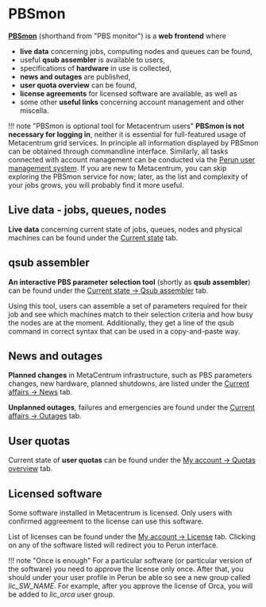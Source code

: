 # PBSmon

**[PBSmon](https://metavo.metacentrum.cz/en/index.html)** (shorthand from "PBS monitor") is a **web frontend** where

- **live data** concerning jobs, computing nodes and queues can be found,
- useful **qsub assembler** is available to users,
- specifications of **hardware** in use is collected,
- **news and outages** are published,
- **user quota overview** can be found,
- **license agreements** for licensed software are available, as well as
- some other **useful links** concerning account management and other miscella.

!!! note "PBSmon is optional tool for Metacentrum users"
    **PBSmon is not necessary for logging in**, neither it is essential for full-featured usage of Metacentrum grid services. In principle all information displayed by PBSmon can be obtained through commandline interface. Similarly, all tasks connected with account management can be conducted via the [Perun user management system](https://perun.e-infra.cz/login). If you are new to Metacentrum, you can skip exploring the PBSmon service for now; later, as the list and complexity of your jobs grows, you will probably find it more useful.
 
## Live data - jobs, queues, nodes

**Live data** concerning current state of jobs, queues, nodes and physical machines can be found under the [Current state](https://metavo.metacentrum.cz/en/state/index.html) tab.

## qsub assembler

**An interactive PBS parameter selection tool** (shortly as **qsub assembler**) can be found under the  [Current state -> Qsub assembler](https://metavo.metacentrum.cz/pbsmon2/qsub_pbspro) tab.

Using this tool, users can assemble a set of parameters required for their job and see which machines match to their selection criteria and how busy the nodes are at the moment. Additionally, they get a line of the qsub command in correct syntax that can be used in a copy-and-paste way.

## News and outages

**Planned changes** in MetaCentrum infrastructure, such as PBS parameters changes, new hardware, planned shutdowns, are listed under the [Current affairs -> News](https://metavo.metacentrum.cz/en/news/news.jsp) tab.

**Unplanned outages**, failures and emergencies are found under the [Current affairs -> Outages](https://metavo.metacentrum.cz/en/news/outages.jsp) tab.

## User quotas

Current state of **user quotas** can be found under the [My account -> Quotas overview](https://metavo.metacentrum.cz/en/myaccount/kvoty) tab.

## Licensed software

Some software installed in Metacentrum is licensed. Only users with confirmed aggreement to the license can use this software.

List of licenses can be found under the [My account -> License](https://metavo.metacentrum.cz/en/myaccount/licence.html) tab. Clicking on any of the software listed will redirect you to Perun interface.

!!! note "Once is enough"
    For a particular software (or particular version of the software) you need to approve the license only once. After that, you should under your user profile in Perun be able so see a new group called *lic_SW_NAME*. For example, after you approve the license of Orca, you will be added to *lic_orca* user group.
